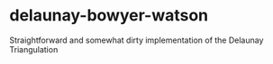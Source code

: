 # delaunay-bowyer-watson
Straightforward and somewhat dirty implementation of the Delaunay Triangulation
